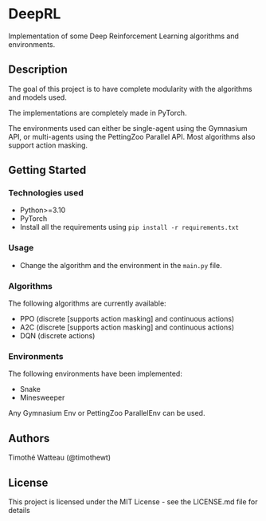 # DeepRL

Implementation of some Deep Reinforcement Learning algorithms and environments.

## Description

The goal of this project is to have complete modularity with the algorithms and models used.

The implementations are completely made in PyTorch. 

The environments used can either be single-agent using the Gymnasium
API, or multi-agents using the PettingZoo Parallel API. Most algorithms also support action masking.

## Getting Started

### Technologies used

* Python>=3.10
* PyTorch
* Install all the requirements using `pip install -r requirements.txt`

### Usage

* Change the algorithm and the environment in the `main.py` file.

### Algorithms

The following algorithms are currently available:
* PPO (discrete [supports action masking] and continuous actions)
* A2C (discrete [supports action masking] and continuous actions)
* DQN (discrete actions)

### Environments

The following environments have been implemented:
* Snake
* Minesweeper

Any Gymnasium Env or PettingZoo ParallelEnv can be used.

## Authors

Timothé Watteau (@timothewt)

## License

This project is licensed under the MIT License - see the LICENSE.md file for details
